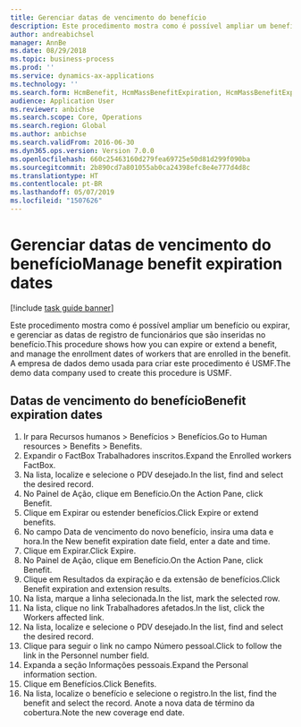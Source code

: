 ```yaml
---
title: Gerenciar datas de vencimento do benefício
description: Este procedimento mostra como é possível ampliar um benefício ou expirar, e gerenciar as datas de registro de funcionários que são inseridas no benefício.
author: andreabichsel
manager: AnnBe
ms.date: 08/29/2018
ms.topic: business-process
ms.prod: ''
ms.service: dynamics-ax-applications
ms.technology: ''
ms.search.form: HcmBenefit, HcmMassBenefitExpiration, HcmMassBenefitExpirationResults, HcmWorker, HcmWorkerEnrollment
audience: Application User
ms.reviewer: anbichse
ms.search.scope: Core, Operations
ms.search.region: Global
ms.author: anbichse
ms.search.validFrom: 2016-06-30
ms.dyn365.ops.version: Version 7.0.0
ms.openlocfilehash: 660c25463160d279fea69725e50d81d299f090ba
ms.sourcegitcommit: 2b890cd7a801055ab0ca24398efc8e4e777d4d8c
ms.translationtype: HT
ms.contentlocale: pt-BR
ms.lasthandoff: 05/07/2019
ms.locfileid: "1507626"
---
```

# <a name="manage-benefit-expiration-dates"></a><span data-ttu-id="f4452-103">Gerenciar datas de vencimento do benefício</span><span class="sxs-lookup"><span data-stu-id="f4452-103">Manage benefit expiration dates</span></span>

[!include [task guide banner](../../includes/task-guide-banner.md)]

<span data-ttu-id="f4452-104">Este procedimento mostra como é possível ampliar um benefício ou expirar, e gerenciar as datas de registro de funcionários que são inseridas no benefício.</span><span class="sxs-lookup"><span data-stu-id="f4452-104">This procedure shows how you can expire or extend a benefit, and manage the enrollment dates of workers that are enrolled in the benefit.</span></span> <span data-ttu-id="f4452-105">A empresa de dados demo usada para criar este procedimento é USMF.</span><span class="sxs-lookup"><span data-stu-id="f4452-105">The demo data company used to create this procedure is USMF.</span></span>


## <a name="benefit-expiration-dates"></a><span data-ttu-id="f4452-106">Datas de vencimento do benefício</span><span class="sxs-lookup"><span data-stu-id="f4452-106">Benefit expiration dates</span></span>
1. <span data-ttu-id="f4452-107">Ir para Recursos humanos > Benefícios > Benefícios.</span><span class="sxs-lookup"><span data-stu-id="f4452-107">Go to Human resources > Benefits > Benefits.</span></span>
2. <span data-ttu-id="f4452-108">Expandir o FactBox Trabalhadores inscritos.</span><span class="sxs-lookup"><span data-stu-id="f4452-108">Expand the Enrolled workers FactBox.</span></span>
3. <span data-ttu-id="f4452-109">Na lista, localize e selecione o PDV desejado.</span><span class="sxs-lookup"><span data-stu-id="f4452-109">In the list, find and select the desired record.</span></span>
4. <span data-ttu-id="f4452-110">No Painel de Ação, clique em Benefício.</span><span class="sxs-lookup"><span data-stu-id="f4452-110">On the Action Pane, click Benefit.</span></span>
5. <span data-ttu-id="f4452-111">Clique em Expirar ou estender benefícios.</span><span class="sxs-lookup"><span data-stu-id="f4452-111">Click Expire or extend benefits.</span></span>
6. <span data-ttu-id="f4452-112">No campo Data de vencimento do novo benefício, insira uma data e hora.</span><span class="sxs-lookup"><span data-stu-id="f4452-112">In the New benefit expiration date field, enter a date and time.</span></span>
7. <span data-ttu-id="f4452-113">Clique em Expirar.</span><span class="sxs-lookup"><span data-stu-id="f4452-113">Click Expire.</span></span>
8. <span data-ttu-id="f4452-114">No Painel de Ação, clique em Benefício.</span><span class="sxs-lookup"><span data-stu-id="f4452-114">On the Action Pane, click Benefit.</span></span>
9. <span data-ttu-id="f4452-115">Clique em Resultados da expiração e da extensão de benefícios.</span><span class="sxs-lookup"><span data-stu-id="f4452-115">Click Benefit expiration and extension results.</span></span>
10. <span data-ttu-id="f4452-116">Na lista, marque a linha selecionada.</span><span class="sxs-lookup"><span data-stu-id="f4452-116">In the list, mark the selected row.</span></span>
11. <span data-ttu-id="f4452-117">Na lista, clique no link Trabalhadores afetados.</span><span class="sxs-lookup"><span data-stu-id="f4452-117">In the list, click the Workers affected link.</span></span>
12. <span data-ttu-id="f4452-118">Na lista, localize e selecione o PDV desejado.</span><span class="sxs-lookup"><span data-stu-id="f4452-118">In the list, find and select the desired record.</span></span>
13. <span data-ttu-id="f4452-119">Clique para seguir o link no campo Número pessoal.</span><span class="sxs-lookup"><span data-stu-id="f4452-119">Click to follow the link in the Personnel number field.</span></span>
14. <span data-ttu-id="f4452-120">Expanda a seção Informações pessoais.</span><span class="sxs-lookup"><span data-stu-id="f4452-120">Expand the Personal information section.</span></span>
15. <span data-ttu-id="f4452-121">Clique em Benefícios.</span><span class="sxs-lookup"><span data-stu-id="f4452-121">Click Benefits.</span></span>
16. <span data-ttu-id="f4452-122">Na lista, localize o benefício e selecione o registro.</span><span class="sxs-lookup"><span data-stu-id="f4452-122">In the list, find the benefit and select the record.</span></span> <span data-ttu-id="f4452-123">Anote a nova data de término da cobertura.</span><span class="sxs-lookup"><span data-stu-id="f4452-123">Note the new coverage end date.</span></span>

